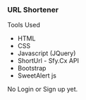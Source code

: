 ### URL Shortener

Tools Used
- HTML
- CSS
- Javascript (JQuery)
- ShortUrl - Sfy.Cx API
- Bootstrap
- SweetAlert js

No Login or Sign up yet. 